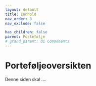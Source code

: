 ```yaml
---
layout: default
title: Innhold
nav_order: 3
nav_exclude: false

has_children: false
parent: Portefølje
# grand_parent: UI Components
---
```


# Porteføljeoversikten
Denne siden skal ....